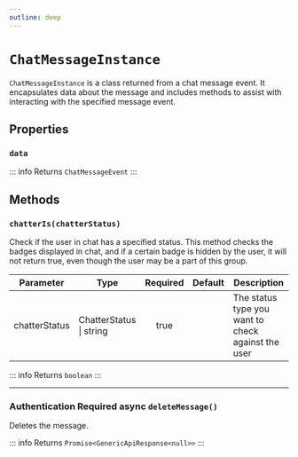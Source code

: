 ```yaml
---
outline: deep
---
```


# `ChatMessageInstance`

`ChatMessageInstance` is a class returned from a chat message event. It encapsulates data about the message and includes methods to assist with interacting with the specified message event.

## Properties

### `data`

::: info Returns
`ChatMessageEvent`
:::

## Methods

### `chatterIs(chatterStatus)`

Check if the user in chat has a specified status. This method checks the badges displayed in chat, and if a certain badge is hidden by the user, it will not return true, even though the user may be a part of this group.

| Parameter     | Type                    | Required | Default | Description                                        |
| ------------- | ----------------------- | :------: | ------- | -------------------------------------------------- |
| chatterStatus | ChatterStatus \| string |   true   |         | The status type you want to check against the user |

::: info Returns
`boolean`
:::

***

### <Badge type="warning">Authentication Required</Badge> <Badge type="tip">async</Badge> `deleteMessage()`

Deletes the message.

::: info Returns
`Promise<GenericApiResponse<null>>`
:::
